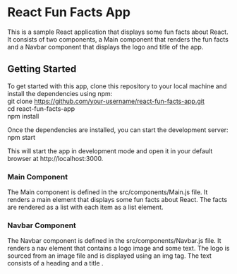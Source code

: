 # React Fun Facts App

This is a sample React application that displays some fun facts about React. It consists of two components, a Main component that renders the fun facts and a Navbar component that displays the logo and title of the app.  

## Getting Started

To get started with this app, clone this repository to your local machine and install the dependencies using npm:  
git clone https://github.com/your-username/react-fun-facts-app.git  
cd react-fun-facts-app  
npm install  

Once the dependencies are installed, you can start the development server:    
npm start   

This will start the app in development mode and open it in your default browser at http://localhost:3000.  

### Main Component

The Main component is defined in the src/components/Main.js file. It renders a main element that displays some fun facts about React. The facts are rendered as a list with each item as a list element.  

### Navbar Component

The Navbar component is defined in the src/components/Navbar.js file. It renders a nav element that contains a logo image and some text. The logo is sourced from an image file and is displayed using an img tag. The text consists of a heading and a title .   

